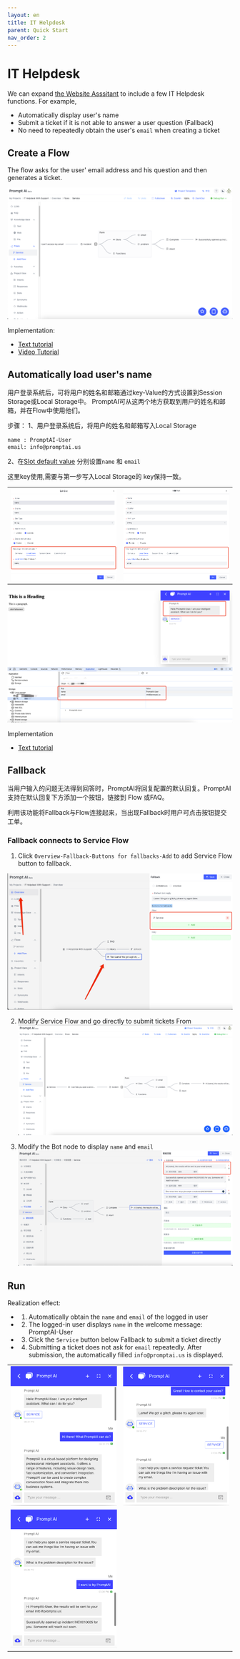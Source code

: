 ```yaml
---
layout: en
title: IT Helpdesk 
parent: Quick Start
nav_order: 2
---
```

# IT Helpdesk
We can expand [the Website Asssitant](/docs/quick_start/knowledge_base/) to include a few IT Helpdesk functions.  For example,
- Automatically display user's name
- Submit a ticket if it is not able to answer a user question (Fallback)
- No need to repeatedly obtain the user's `email` when creating a ticket

## Create a Flow
The flow asks for the user' email address and his question and then generates a ticket.

![img.png](/assets/images/quick_start/flow/flow-01.png)

Implementation:
- [Text tutorial](/docs/tutorial/form/)
- [Video Tutorial](/docs/example/form/)

## Automatically load user's name
用户登录系统后，可将用户的姓名和邮箱通过key-Value的方式设置到Session Storage或Local Storage中。 
PromptAI可从这两个地方获取到用户的姓名和邮箱，并在Flow中使用他们。

步骤：
1、用户登录系统后，将用户的姓名和邮箱写入Local Storage
```text
name : PromptAI-User
email: info@promptai.us
```

2、在[Slot default value](/docs/tutorial/slot_config/#default-value) 分别设置`name` 和 `email`

这里key使用,需要与第一步写入Local Storage的 key保持一致。

<table>
  <tr>
    <td><img src="/assets/images/quick_start/flow/flow-09.png" alt=""></td>
    <td><img src="/assets/images/quick_start/flow/flow-10.png" alt=""></td>
  </tr>
</table>


![fill-slot-06.png](/assets/images/quick_start/flow/flow-02.png)

Implementation
- [Text tutorial](/docs/advance_control/fill_slots/)

## Fallback
当用户输入的问题无法得到回答时，PromptAI将回复配置的默认回复。PromptAI支持在默认回复下方添加一个按钮，链接到 Flow 或FAQ。

利用该功能将Fallback与Flow连接起来，当出现Fallback时用户可点击按钮提交工单。

### Fallback connects to Service Flow
1. Click `Overview-Fallback-Buttons for fallbacks-Add` to add Service Flow button to fallback.

![img.png](/assets/images/quick_start/flow/flow-03.png)

2. Modify Service Flow and go directly to submit tickets From
![img_1.png](/assets/images/quick_start/flow/flow-04.png)

3. Modify the Bot node to display `name` and `email`
![img.png](/assets/images/quick_start/flow/flow-05.png)

## Run
Realization effect:
- 1. Automatically obtain the `name` and `email` of the logged in user
- 2. The logged-in user displays `name` in the welcome message: PromptAI-User
- 3. Click the `Service` button below Fallback to submit a ticket directly
- 4. Submitting a ticket does not ask for `email` repeatedly. After submission, the automatically filled `info@promptai.us` is displayed.

<table>
  <tr>
    <td><img src="/assets/images/quick_start/flow/flow-06.png" alt=""></td>
    <td><img src="/assets/images/quick_start/flow/flow-07.png" alt=""></td>
  </tr>
  <tr>
     <td><img src="/assets/images/quick_start/flow/flow-08.png" alt=""></td>
  </tr>
</table>
